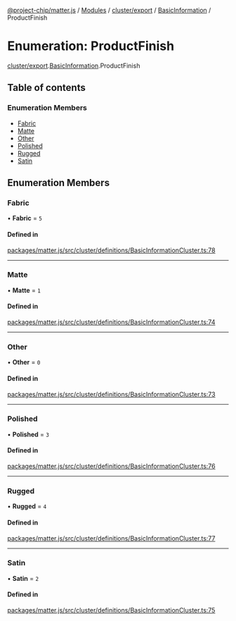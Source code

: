 [@project-chip/matter.js](../README.md) / [Modules](../modules.md) / [cluster/export](../modules/cluster_export.md) / [BasicInformation](../modules/cluster_export.BasicInformation.md) / ProductFinish

# Enumeration: ProductFinish

[cluster/export](../modules/cluster_export.md).[BasicInformation](../modules/cluster_export.BasicInformation.md).ProductFinish

## Table of contents

### Enumeration Members

- [Fabric](cluster_export.BasicInformation.ProductFinish.md#fabric)
- [Matte](cluster_export.BasicInformation.ProductFinish.md#matte)
- [Other](cluster_export.BasicInformation.ProductFinish.md#other)
- [Polished](cluster_export.BasicInformation.ProductFinish.md#polished)
- [Rugged](cluster_export.BasicInformation.ProductFinish.md#rugged)
- [Satin](cluster_export.BasicInformation.ProductFinish.md#satin)

## Enumeration Members

### Fabric

• **Fabric** = ``5``

#### Defined in

[packages/matter.js/src/cluster/definitions/BasicInformationCluster.ts:78](https://github.com/project-chip/matter.js/blob/3adaded6/packages/matter.js/src/cluster/definitions/BasicInformationCluster.ts#L78)

___

### Matte

• **Matte** = ``1``

#### Defined in

[packages/matter.js/src/cluster/definitions/BasicInformationCluster.ts:74](https://github.com/project-chip/matter.js/blob/3adaded6/packages/matter.js/src/cluster/definitions/BasicInformationCluster.ts#L74)

___

### Other

• **Other** = ``0``

#### Defined in

[packages/matter.js/src/cluster/definitions/BasicInformationCluster.ts:73](https://github.com/project-chip/matter.js/blob/3adaded6/packages/matter.js/src/cluster/definitions/BasicInformationCluster.ts#L73)

___

### Polished

• **Polished** = ``3``

#### Defined in

[packages/matter.js/src/cluster/definitions/BasicInformationCluster.ts:76](https://github.com/project-chip/matter.js/blob/3adaded6/packages/matter.js/src/cluster/definitions/BasicInformationCluster.ts#L76)

___

### Rugged

• **Rugged** = ``4``

#### Defined in

[packages/matter.js/src/cluster/definitions/BasicInformationCluster.ts:77](https://github.com/project-chip/matter.js/blob/3adaded6/packages/matter.js/src/cluster/definitions/BasicInformationCluster.ts#L77)

___

### Satin

• **Satin** = ``2``

#### Defined in

[packages/matter.js/src/cluster/definitions/BasicInformationCluster.ts:75](https://github.com/project-chip/matter.js/blob/3adaded6/packages/matter.js/src/cluster/definitions/BasicInformationCluster.ts#L75)
